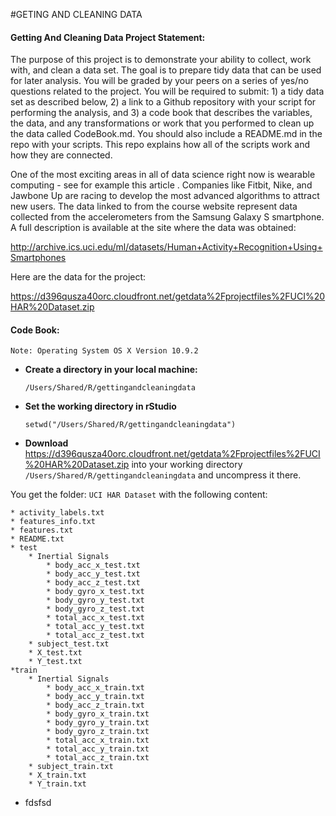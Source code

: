 #GETING AND CLEANING DATA

#### Getting And Cleaning Data Project Statement:

The purpose of this project is to demonstrate your ability to collect, work with, and clean a data set. The goal is to prepare tidy data that can be used for later analysis. You will be graded by your peers on a series of yes/no questions related to the project. You will be required to submit: 1) a tidy data set as described below, 2) a link to a Github repository with your script for performing the analysis, and 3) a code book that describes the variables, the data, and any transformations or work that you performed to clean up the data called CodeBook.md. You should also include a README.md in the repo with your scripts. This repo explains how all of the scripts work and how they are connected.  

One of the most exciting areas in all of data science right now is wearable computing - see for example this article . Companies like Fitbit, Nike, and Jawbone Up are racing to develop the most advanced algorithms to attract new users. The data linked to from the course website represent data collected from the accelerometers from the Samsung Galaxy S smartphone. A full description is available at the site where the data was obtained: 

<http://archive.ics.uci.edu/ml/datasets/Human+Activity+Recognition+Using+Smartphones>

Here are the data for the project: 

<https://d396qusza40orc.cloudfront.net/getdata%2Fprojectfiles%2FUCI%20HAR%20Dataset.zip>


#### Code Book:

	Note: Operating System OS X Version 10.9.2


* __Create a directory in your local machine:__

	`/Users/Shared/R/gettingandcleaningdata`

* __Set the working directory in rStudio__

	`setwd("/Users/Shared/R/gettingandcleaningdata")`


* __Download__ <https://d396qusza40orc.cloudfront.net/getdata%2Fprojectfiles%2FUCI%20HAR%20Dataset.zip> into your working directory `/Users/Shared/R/gettingandcleaningdata` and uncompress it there.

You get the folder: `UCI HAR Dataset` with the following content:

	* activity_labels.txt
	* features_info.txt
	* features.txt
	* README.txt
	* test
		* Inertial Signals
			* body_acc_x_test.txt
			* body_acc_y_test.txt
			* body_acc_z_test.txt
			* body_gyro_x_test.txt
			* body_gyro_y_test.txt
			* body_gyro_z_test.txt
			* total_acc_x_test.txt
			* total_acc_y_test.txt
			* total_acc_z_test.txt
		* subject_test.txt
		* X_test.txt
		* Y_test.txt
	*train
		* Inertial Signals
			* body_acc_x_train.txt
			* body_acc_y_train.txt
			* body_acc_z_train.txt
			* body_gyro_x_train.txt
			* body_gyro_y_train.txt
			* body_gyro_z_train.txt
			* total_acc_x_train.txt
			* total_acc_y_train.txt
			* total_acc_z_train.txt 
		* subject_train.txt
		* X_train.txt
		* Y_train.txt

* fdsfsd


